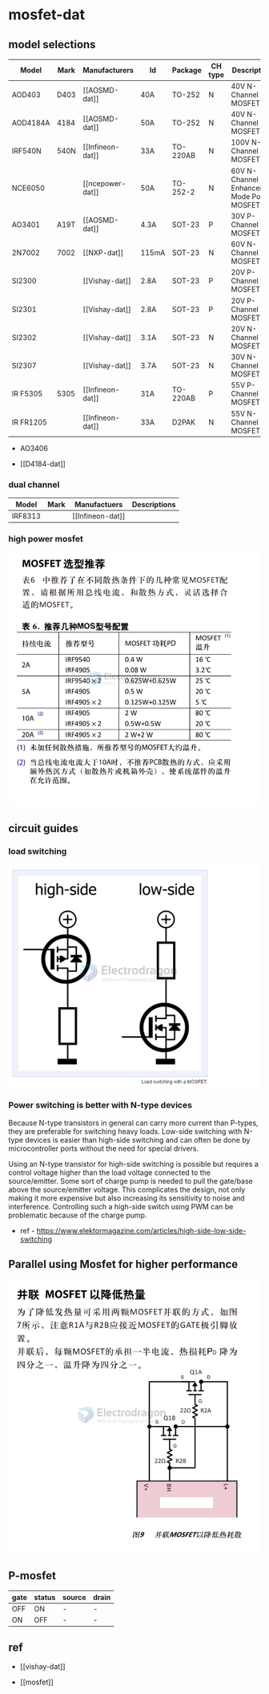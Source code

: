 
# mosfet-dat



## model selections 


| Model     | Mark | Manufacturers    | Id    | Package  | CH type | Descriptions                                |
| --------- | ---- | ---------------- | ----- | -------- | ------- | ------------------------------------------- |
| AOD403    | D403 | [[AOSMD-dat]]    | 40A   | TO-252   | N       | 40V N-Channel MOSFET                        |
| AOD4184A  | 4184 | [[AOSMD-dat]]    | 50A   | TO-252   | N       | 40V N-Channel MOSFET                        |
| IRF540N   | 540N | [[Infineon-dat]] | 33A   | TO-220AB | N       | 100V N-Channel MOSFET                       |
| NCE6050   |      | [[ncepower-dat]] | 50A   | TO-252-2 | N       | 60V N-Channel Enhancement Mode Power MOSFET |
| AO3401    | A19T | [[AOSMD-dat]]    | 4.3A  | SOT-23   | P       | 30V P-Channel MOSFET                        |
| 2N7002    | 7002 | [[NXP-dat]]      | 115mA | SOT-23   | N       | 60V N-Channel MOSFET                        |
| SI2300    |      | [[Vishay-dat]]   | 2.8A  | SOT-23   | P       | 20V P-Channel MOSFET                        |
| SI2301    |      | [[Vishay-dat]]   | 2.8A  | SOT-23   | P       | 20V P-Channel MOSFET                        |
| SI2302    |      | [[Vishay-dat]]   | 3.1A  | SOT-23   | N       | 20V N-Channel MOSFET                        |
| SI2307    |      | [[Vishay-dat]]   | 3.7A  | SOT-23   | N       | 30V N-Channel MOSFET                        |
| IR F5305  | 5305 | [[Infineon-dat]] | 31A   | TO-220AB | P       | 55V P-Channel MOSFET                        |
| IR FR1205 |      | [[Infineon-dat]] | 33A   | D2PAK    | N       | 55V N-Channel MOSFET                        |


- AO3406

- [[D4184-dat]]


### dual channel 

| Model   | Mark | Manufactuers     | Descriptions |
| ------- | ---- | ---------------- | ------------ |
| IRF8313 |      | [[Infineon-dat]] |


### high power mosfet 

![](2024-08-28-14-43-36.png)


## circuit guides 


### load switching 

![](2024-10-06-15-13-53.png)

### Power switching is better with N-type devices

Because N-type transistors in general can carry more current than P-types, they are preferable for switching heavy loads. Low-side switching with N-type devices is easier than high-side switching and can often be done by microcontroller ports without the need for special drivers. 

Using an N-type transistor for high-side switching is possible but requires a control voltage higher than the load voltage connected to the source/emitter. Some sort of charge pump is needed to pull the gate/base above the source/emitter voltage. This complicates the design, not only making it more expensive but also increasing its sensitivity to noise and interference. Controlling such a high-side switch using PWM can be problematic because of the charge pump.

- ref - https://www.elektormagazine.com/articles/high-side-low-side-switching




## Parallel using Mosfet for higher performance 

![](2024-08-28-14-44-40.png)


## P-mosfet 

| gate | status | source | drain |
| ---- | ------ | ------ | ----- |
| OFF  | ON     | -      | -     |
| ON   | OFF    | -      | -     |




## ref 

- [[vishay-dat]]

- [[mosfet]]